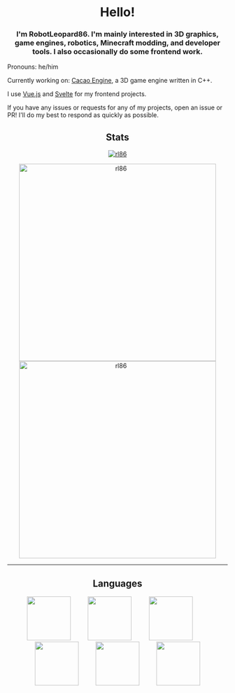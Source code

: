 <h1 align="center">Hello!</h1>
<h3 align="center">I'm RobotLeopard86. I'm mainly interested in 3D graphics, game engines, robotics, Minecraft modding, and developer tools. I also occasionally do some frontend work.</h3>

Pronouns: he/him  

Currently working on: [Cacao Engine](https://github.com/RobotLeopard86/CacaoEngine), a 3D game engine written in C++.  

I use [Vue.js](https://vuejs.org) and [Svelte](https://svelte.dev) for my frontend projects.

If you have any issues or requests for any of my projects, open an issue or PR! I'll do my best to respond as quickly as possible.

<h2 align="center">Stats</h2>
<p align="center"> <a href="https://github.com/ryo-ma/github-profile-trophy"><img src="https://github-profile-trophy.vercel.app/?username=RobotLeopard86&column=-1" alt="rl86" /></a> </p>
<p align="center"> <img src="https://github-readme-stats.vercel.app/api?username=RobotLeopard86&show_icons=true&locale=en" alt="rl86" width="450" /> <img src="https://github-readme-streak-stats.herokuapp.com/?user=RobotLeopard86" alt="rl86" width="450" /></p>
<hr />

<h2 align="center">Languages</h2>
<p align="center"> 
  <img src="https://upload.wikimedia.org/wikipedia/commons/thumb/1/18/ISO_C%2B%2B_Logo.svg/1200px-ISO_C%2B%2B_Logo.svg.png" width="100" />
  &nbsp;&nbsp;&nbsp;&nbsp;&nbsp;&nbsp;&nbsp;&nbsp;
  <img src="https://upload.wikimedia.org/wikipedia/en/thumb/3/30/Java_programming_language_logo.svg/1200px-Java_programming_language_logo.svg.png" width="100" />
  &nbsp;&nbsp;&nbsp;&nbsp;&nbsp;&nbsp;&nbsp;&nbsp;
  <img src="https://upload.wikimedia.org/wikipedia/commons/thumb/c/c3/Python-logo-notext.svg/701px-Python-logo-notext.svg.png" width="100" />
  &nbsp;&nbsp;&nbsp;&nbsp;&nbsp;&nbsp;&nbsp;&nbsp;
  <img src="https://upload.wikimedia.org/wikipedia/commons/thumb/4/4c/Typescript_logo_2020.svg/2048px-Typescript_logo_2020.svg.png" width="100" />
  &nbsp;&nbsp;&nbsp;&nbsp;&nbsp;&nbsp;&nbsp;&nbsp;
  <img src="https://static-00.iconduck.com/assets.00/objective-c-icon-1024x1024-dj7xxf4d.png" width="100" />
  &nbsp;&nbsp;&nbsp;&nbsp;&nbsp;&nbsp;&nbsp;&nbsp;
  <img src="https://upload.wikimedia.org/wikipedia/commons/thumb/b/bd/Logo_C_sharp.svg/910px-Logo_C_sharp.svg.png" width="100" />
</p>
